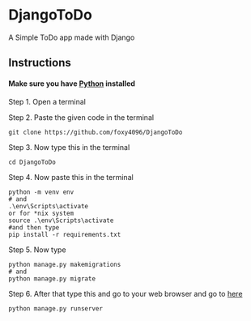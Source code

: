 # DjangoToDo
A Simple ToDo app made with Django


<h2>Instructions</h2>

<h4>Make sure you have <a href="https://python.org/downloads/"> Python</a> installed</h4>

Step 1. Open a terminal

Step 2. Paste the given code in the terminal
```
git clone https://github.com/foxy4096/DjangoToDo
```
Step 3. Now type this in the terminal
```
cd DjangoToDo
```
Step 4. Now paste this in the terminal
```
python -m venv env
# and 
.\env\Scripts\activate
or for *nix system
source .\env\Scripts\activate
#and then type
pip install -r requirements.txt
```
Step 5. Now type
```
python manage.py makemigrations
# and
python manage.py migrate
```
Step 6. After that type this and go to your web browser and go to <a href="http://localhost:8000">here</a>
```
python manage.py runserver
```
